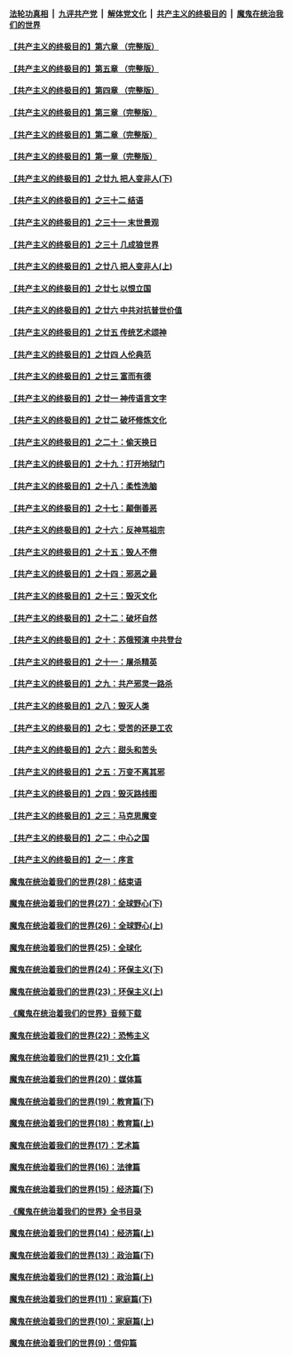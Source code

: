 ####  [法轮功真相](../../../../basic/blob/master/README.md?t=03130314) &nbsp;|&nbsp; [九评共产党](../../../../9ping.md/blob/master/README.md?t=03130314) &nbsp;|&nbsp; [解体党文化](../../../../jtdwh.md/blob/master/README.md?t=03130314)  &nbsp;|&nbsp; [共产主义的终极目的](../../../../gczydzjmd.md/blob/master/README.md?t=03130314) &nbsp;|&nbsp; [魔鬼在统治我们的世界](../../../../mgztzwmdsj.md/blob/master/README.md?t=03130314) 

#### [【共产主义的终极目的】第六章 （完整版）](../pages/nsc422/n11428913.md?t=03130314) 

#### [【共产主义的终极目的】第五章 （完整版）](../pages/nsc422/n11428912.md?t=03130314) 

#### [【共产主义的终极目的】第四章 （完整版）](../pages/nsc422/n11428907.md?t=03130314) 

#### [【共产主义的终极目的】第三章（完整版）](../pages/nsc422/n11428848.md?t=03130314) 

#### [【共产主义的终极目的】第二章（完整版）](../pages/nsc422/n11428831.md?t=03130314) 

#### [【共产主义的终极目的】第一章（完整版）](../pages/nsc422/n11417651.md?t=03130314) 

#### [【共产主义的终极目的】之廿九 把人变非人(下)](../pages/nsc422/n11344140.md?t=03130314) 

#### [【共产主义的终极目的】之三十二 结语](../pages/nsc422/n11360535.md?t=03130314) 

#### [【共产主义的终极目的】之三十一 末世景观](../pages/nsc422/n11351129.md?t=03130314) 

#### [【共产主义的终极目的】之三十 几成狼世界](../pages/nsc422/n11348280.md?t=03130314) 

#### [【共产主义的终极目的】之廿八 把人变非人(上)](../pages/nsc422/n11340492.md?t=03130314) 

#### [【共产主义的终极目的】之廿七 以恨立国](../pages/nsc422/n11336944.md?t=03130314) 

#### [【共产主义的终极目的】之廿六 中共对抗普世价值](../pages/nsc422/n11324785.md?t=03130314) 

#### [【共产主义的终极目的】之廿五 传统艺术颂神](../pages/nsc422/n11296396.md?t=03130314) 

#### [【共产主义的终极目的】之廿四 人伦典范](../pages/nsc422/n11296397.md?t=03130314) 

#### [【共产主义的终极目的】之廿三 富而有德](../pages/nsc422/n11283598.md?t=03130314) 

#### [【共产主义的终极目的】之廿一 神传语言文字](../pages/nsc422/n11263265.md?t=03130314) 

#### [【共产主义的终极目的】之廿二 破坏修炼文化](../pages/nsc422/n11245728.md?t=03130314) 

#### [【共产主义的终极目的】之二十：偷天换日](../pages/nsc422/n11238846.md?t=03130314) 

#### [【共产主义的终极目的】之十九：打开地狱门](../pages/nsc422/n11206376.md?t=03130314) 

#### [【共产主义的终极目的】之十八：柔性洗脑](../pages/nsc422/n11199994.md?t=03130314) 

#### [【共产主义的终极目的】之十七：颠倒善恶](../pages/nsc422/n11179782.md?t=03130314) 

#### [【共产主义的终极目的】之十六：反神骂祖宗](../pages/nsc422/n11166798.md?t=03130314) 

#### [【共产主义的终极目的】之十五：毁人不倦](../pages/nsc422/n11166792.md?t=03130314) 

#### [【共产主义的终极目的】之十四：邪恶之最](../pages/nsc422/n11150249.md?t=03130314) 

#### [【共产主义的终极目的】之十三：毁灭文化](../pages/nsc422/n11135227.md?t=03130314) 

#### [【共产主义的终极目的】之十二：破坏自然](../pages/nsc422/n11135214.md?t=03130314) 

#### [【共产主义的终极目的】之十：苏俄预演 中共登台](../pages/nsc422/n11118424.md?t=03130314) 

#### [【共产主义的终极目的】之十一：屠杀精英](../pages/nsc422/n11118442.md?t=03130314) 

#### [【共产主义的终极目的】之九：共产邪灵一路杀](../pages/nsc422/n11114139.md?t=03130314) 

#### [【共产主义的终极目的】之八：毁灭人类](../pages/nsc422/n11108503.md?t=03130314) 

#### [【共产主义的终极目的】之七：受苦的还是工农](../pages/nsc422/n11101809.md?t=03130314) 

#### [【共产主义的终极目的】之六：甜头和苦头](../pages/nsc422/n11096971.md?t=03130314) 

#### [【共产主义的终极目的】之五：万变不离其邪](../pages/nsc422/n11091285.md?t=03130314) 

#### [【共产主义的终极目的】之四：毁灭路线图](../pages/nsc422/n11086284.md?t=03130314) 

#### [【共产主义的终极目的】之三：马克思魔变](../pages/nsc422/n11061941.md?t=03130314) 

#### [【共产主义的终极目的】之二：中心之国](../pages/nsc422/n11047728.md?t=03130314) 

#### [【共产主义的终极目的】之一：序言](../pages/nsc422/n11086077.md?t=03130314) 

#### [魔鬼在统治着我们的世界(28)：结束语](../pages/nsc422/n10936246.md?t=03130314) 

#### [魔鬼在统治着我们的世界(27)：全球野心(下)](../pages/nsc422/n10928319.md?t=03130314) 

#### [魔鬼在统治着我们的世界(26)：全球野心(上)](../pages/nsc422/n10900318.md?t=03130314) 

#### [魔鬼在统治着我们的世界(25)：全球化](../pages/nsc422/n10788205.md?t=03130314) 

#### [魔鬼在统治着我们的世界(24)：环保主义(下)](../pages/nsc422/n10695307.md?t=03130314) 

#### [魔鬼在统治着我们的世界(23)：环保主义(上)](../pages/nsc422/n10688613.md?t=03130314) 

#### [《魔鬼在统治着我们的世界》音频下载](../pages/nsc422/n10635553.md?t=03130314) 

#### [魔鬼在统治着我们的世界(22)：恐怖主义](../pages/nsc422/n10614727.md?t=03130314) 

#### [魔鬼在统治着我们的世界(21)：文化篇](../pages/nsc422/n10597706.md?t=03130314) 

#### [魔鬼在统治着我们的世界(20)：媒体篇](../pages/nsc422/n10586579.md?t=03130314) 

#### [魔鬼在统治着我们的世界(19)：教育篇(下)](../pages/nsc422/n10564808.md?t=03130314) 

#### [魔鬼在统治着我们的世界(18)：教育篇(上)](../pages/nsc422/n10526970.md?t=03130314) 

#### [魔鬼在统治着我们的世界(17)：艺术篇](../pages/nsc422/n10499093.md?t=03130314) 

#### [魔鬼在统治着我们的世界(16)：法律篇](../pages/nsc422/n10485969.md?t=03130314) 

#### [魔鬼在统治着我们的世界(15)：经济篇(下)](../pages/nsc422/n10469975.md?t=03130314) 

#### [《魔鬼在统治着我们的世界》全书目录](../pages/nsc422/n10464261.md?t=03130314) 

#### [魔鬼在统治着我们的世界(14)：经济篇(上)](../pages/nsc422/n10457370.md?t=03130314) 

#### [魔鬼在统治着我们的世界(13)：政治篇(下)](../pages/nsc422/n10448270.md?t=03130314) 

#### [魔鬼在统治着我们的世界(12)：政治篇(上)](../pages/nsc422/n10444576.md?t=03130314) 

#### [魔鬼在统治着我们的世界(11)：家庭篇(下)](../pages/nsc422/n10440961.md?t=03130314) 

#### [魔鬼在统治着我们的世界(10)：家庭篇(上)](../pages/nsc422/n10435448.md?t=03130314) 

#### [魔鬼在统治着我们的世界(9)：信仰篇](../pages/nsc422/n10432159.md?t=03130314) 

